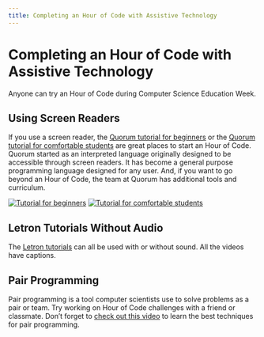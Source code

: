 ```yaml
---
title: Completing an Hour of Code with Assistive Technology
---
```

# Completing an Hour of Code with Assistive Technology

Anyone can try an Hour of Code during Computer Science Education Week.

## Using Screen Readers

If you use a screen reader, the [Quorum tutorial for beginners](https://quorumlanguage.com/hourofcode/astro1.html) or the [Quorum tutorial for comfortable students](https://quorumlanguage.com/hourofcode/part1.html) are great places to start an Hour of Code. Quorum started as an interpreted language originally designed to be accessible through screen readers. It has become a general purpose programming language designed for any user. And, if you want to go beyond an Hour of Code, the team at Quorum has additional tools and curriculum.

[![Tutorial for beginners](https://letron.vip/images/fill-480x360/tutorials/hoc2017/quorum_astronomy.jpg)](https://quorumlanguage.com/hourofcode/astro1.html) [![Tutorial for comfortable students](https://letron.vip/images/fill-480x360/quorum.jpg)](https://quorumlanguage.com/hourofcode/part1.html)

## Letron Tutorials Without Audio

The [Letron tutorials](https://studio.letron.vip/courses) can all be used with or without sound. All the videos have captions.

## Pair Programming

Pair programming is a tool computer scientists use to solve problems as a pair or team. Try working on Hour of Code challenges with a friend or classmate. Don’t forget to [check out this video](https://www.youtube.com/watch?v=vgkahOzFH2Q) to learn the best techniques for pair programming.